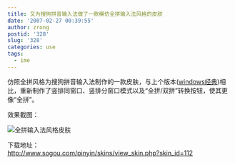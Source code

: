 ```yaml
---
title: 又为搜狗拼音输入法做了一款模仿全拼输入法风格的皮肤
date: '2007-02-27 00:39:55'
author: zrong
postid: '328'
slug: '328'
categories: use
tags:
  - ime
---
```


仿照全拼风格为搜狗拼音输入法制作的一款皮肤，与上个版本([windows经典](http://blog.zengrong.net/post/327.html))相比，重新制作了竖排同窗口、竖排分窗口模式以及“全拼/双拼”转换按钮，使其更像“全拼”。

效果截图：  

![全拼输入法风格皮肤](http://www.sogou.com/pinyin/skins/uploadImage/20070227003206.jpeg)

下载地址：  
<http://www.sogou.com/pinyin/skins/view_skin.php?skin_id=112>

